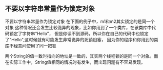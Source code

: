 ## 不要以字符串常量作为锁定对象

不要以字符串常量作为锁定对象 在下面的例子中，m1和m2其实锁定的是同一个对象 这种情况还会发生比较诡异的现象，比如你用到了一个类库，在该类库中代码锁定了字符串“Hello”， 但是你读不到源码，所以你在自己的代码中也锁定了"Hello",这时候就有可能发生非常诡异的死锁阻塞， 因为你的程序和你用到的类库不经意间使用了同一把锁



两个String的值一致时指向的地址是一致的，其实两个线程锁的是同一个对象。而在实际工作中，String值相同的情况时有发生，而出现问题有不容易发现。

